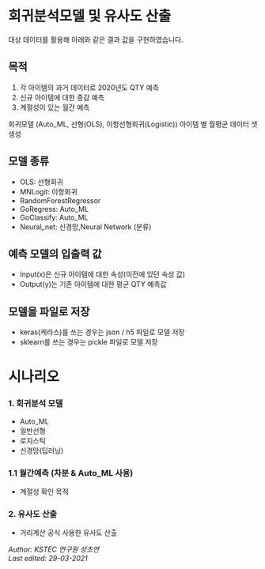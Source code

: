 # 회귀분석모델 및 유사도 산출

대상 데이터를 활용해 아래와 같은 결과 값을 구현하였습니다.

## 목적
1. 각 아이템의 과거 데이터로 2020년도 QTY 예측
2. 신규 아이템에 대한 증감 예측
3. 계절성이 있는 월간 예측

회귀모델 (Auto_ML, 선형(OLS), 이항선형회귀(Logistic))
아이템 별 월평균 데이터 셋 생성

## 모델 종류

- OLS: 선형회귀
- MNLogit: 이항회귀
- RandomForestRegressor
- GoRegress: Auto_ML
- GoClassify: Auto_ML
- Neural_net: 신경망,Neural Network (분류)

## 예측 모델의 입출력 값
- Input(x)은 신규 아이템에 대한 속성(이전에 있던 속성 값)
- Output(y)는 기존 아이템에 대한 평균 QTY 예측값

## 모델을 파일로 저장
- keras(케라스)를 쓰는 경우는 json / h5 파일로 모델 저장
- sklearn를 쓰는 경우는 pickle 파일로 모델 저장

# 시나리오

### 1. 회귀분석 모델
- Auto_ML
- 일반선형
- 로지스틱
- 신경망(딥러닝)

### 1.1 월간예측 (차분 & Auto_ML 사용)
- 계절성 확인 목적

### 2. 유사도 산출
- 거리계산 공식 사용한 유사도 산출 


*Author: KSTEC 연구원 성초연*   
*Last edited: 29-03-2021*

